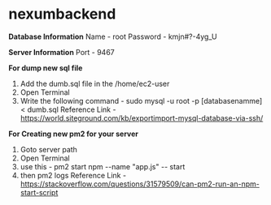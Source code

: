 # nexumbackend


**Database Information**
Name - root
Password - kmjn#?-4yg_U

**Server Information**
Port - 9467


**For dump new sql file**
1. Add the dumb.sql file in the /home/ec2-user
2. Open Terminal
3. Write the following command - sudo mysql -u root -p [databasenamme] < dumb.sql
Reference Link - https://world.siteground.com/kb/exportimport-mysql-database-via-ssh/

**For Creating new pm2 for your server**
1. Goto server path
2. Open Terminal
3. use this -  pm2 start npm --name "app.js" -- start
4. then pm2 logs
Reference Link - https://stackoverflow.com/questions/31579509/can-pm2-run-an-npm-start-script

